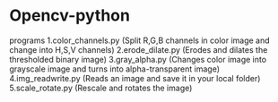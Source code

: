 # Opencv-python
programs 
1.color_channels.py (Split R,G,B channels in color image and change into H,S,V channels)
2.erode_dilate.py (Erodes and dilates the thresholded binary image)
3.gray_alpha.py (Changes color image into grayscale image and turns into alpha-transparent image)
4.img_readwrite.py (Reads an image and save it in your local folder)
5.scale_rotate.py (Rescale and rotates the image)
